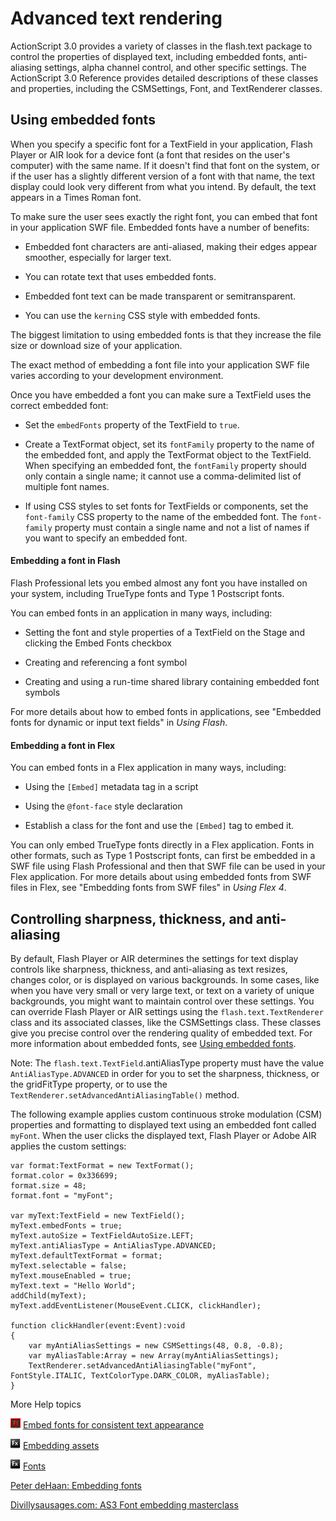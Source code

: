# Advanced text rendering

ActionScript 3.0 provides a variety of classes in the flash.text package to
control the properties of displayed text, including embedded fonts,
anti-aliasing settings, alpha channel control, and other specific settings. The
ActionScript 3.0 Reference provides detailed descriptions of these classes and
properties, including the CSMSettings, Font, and TextRenderer classes.

## Using embedded fonts

When you specify a specific font for a TextField in your application, Flash
Player or AIR look for a device font (a font that resides on the user's
computer) with the same name. If it doesn't find that font on the system, or if
the user has a slightly different version of a font with that name, the text
display could look very different from what you intend. By default, the text
appears in a Times Roman font.

To make sure the user sees exactly the right font, you can embed that font in
your application SWF file. Embedded fonts have a number of benefits:

- Embedded font characters are anti-aliased, making their edges appear smoother,
  especially for larger text.

- You can rotate text that uses embedded fonts.

- Embedded font text can be made transparent or semitransparent.

- You can use the `kerning` CSS style with embedded fonts.

The biggest limitation to using embedded fonts is that they increase the file
size or download size of your application.

The exact method of embedding a font file into your application SWF file varies
according to your development environment.

Once you have embedded a font you can make sure a TextField uses the correct
embedded font:

- Set the `embedFonts` property of the TextField to `true`.

- Create a TextFormat object, set its `fontFamily` property to the name of the
  embedded font, and apply the TextFormat object to the TextField. When
  specifying an embedded font, the `fontFamily` property should only contain a
  single name; it cannot use a comma-delimited list of multiple font names.

- If using CSS styles to set fonts for TextFields or components, set the
  `font-family` CSS property to the name of the embedded font. The `font-family`
  property must contain a single name and not a list of names if you want to
  specify an embedded font.

#### Embedding a font in Flash

Flash Professional lets you embed almost any font you have installed on your
system, including TrueType fonts and Type 1 Postscript fonts.

You can embed fonts in an application in many ways, including:

- Setting the font and style properties of a TextField on the Stage and clicking
  the Embed Fonts checkbox

- Creating and referencing a font symbol

- Creating and using a run-time shared library containing embedded font symbols

For more details about how to embed fonts in applications, see "Embedded fonts
for dynamic or input text fields" in _Using Flash_.

#### Embedding a font in Flex

You can embed fonts in a Flex application in many ways, including:

- Using the `[Embed]` metadata tag in a script

- Using the `@font-face` style declaration

- Establish a class for the font and use the `[Embed]` tag to embed it.

You can only embed TrueType fonts directly in a Flex application. Fonts in other
formats, such as Type 1 Postscript fonts, can first be embedded in a SWF file
using Flash Professional and then that SWF file can be used in your Flex
application. For more details about using embedded fonts from SWF files in Flex,
see "Embedding fonts from SWF files" in _Using Flex 4_.

## Controlling sharpness, thickness, and anti-aliasing

By default, Flash Player or AIR determines the settings for text display
controls like sharpness, thickness, and anti-aliasing as text resizes, changes
color, or is displayed on various backgrounds. In some cases, like when you have
very small or very large text, or text on a variety of unique backgrounds, you
might want to maintain control over these settings. You can override Flash
Player or AIR settings using the `flash.text.TextRenderer` class and its
associated classes, like the CSMSettings class. These classes give you precise
control over the rendering quality of embedded text. For more information about
embedded fonts, see [Using embedded fonts](#using-embedded-fonts).

Note: The `flash.text.TextField`.antiAliasType property must have the value
`AntiAliasType.ADVANCED` in order for you to set the sharpness, thickness, or
the gridFitType property, or to use the
`TextRenderer.setAdvancedAntiAliasingTable()` method.

The following example applies custom continuous stroke modulation (CSM)
properties and formatting to displayed text using an embedded font called
`myFont`. When the user clicks the displayed text, Flash Player or Adobe AIR
applies the custom settings:

```
var format:TextFormat = new TextFormat();
format.color = 0x336699;
format.size = 48;
format.font = "myFont";

var myText:TextField = new TextField();
myText.embedFonts = true;
myText.autoSize = TextFieldAutoSize.LEFT;
myText.antiAliasType = AntiAliasType.ADVANCED;
myText.defaultTextFormat = format;
myText.selectable = false;
myText.mouseEnabled = true;
myText.text = "Hello World";
addChild(myText);
myText.addEventListener(MouseEvent.CLICK, clickHandler);

function clickHandler(event:Event):void
{
	var myAntiAliasSettings = new CSMSettings(48, 0.8, -0.8);
	var myAliasTable:Array = new Array(myAntiAliasSettings);
	TextRenderer.setAdvancedAntiAliasingTable("myFont", FontStyle.ITALIC, TextColorType.DARK_COLOR, myAliasTable);
}
```

More Help topics

![](../../img/flashLinkIndicator.png)
[Embed fonts for consistent text appearance](https://web.archive.org/web/20111122163656/https://help.adobe.com/en_US/flash/cs/using/WSb03e830bd6f770ee21a3597d124daee0526-8000.html)

![](../../img/flexLinkIndicator.png)
[Embedding assets](https://web.archive.org/web/20150313235357/https://help.adobe.com/en_US/Flex/4.0/UsingSDK/WS2db454920e96a9e51e63e3d11c0bf69084-7fce.html)

![](../../img/flexLinkIndicator.png)
[Fonts](https://web.archive.org/web/20150325110136/https://help.adobe.com/en_US/Flex/4.0/UsingSDK/WS2db454920e96a9e51e63e3d11c0bf69084-7f9e.html)

[Peter deHaan: Embedding fonts](https://web.archive.org/web/20121122200914/https://www.adobe.com/devnet/flash/quickstart/embedding_fonts.html)

[Divillysausages.com: AS3 Font embedding masterclass](https://web.archive.org/web/20120622225455/http://divillysausages.com/blog/as3_font_embedding_masterclass)
